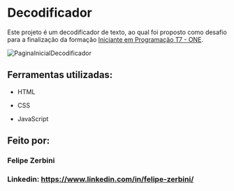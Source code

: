 # Decodificador

Este projeto é um decodificador de texto, ao qual foi proposto como desafio para a finalização da formação [Iniciante em Programação T7 - ONE](https://cursos.alura.com.br/degree/certificate/fe69dd2f-78e7-4ef5-ab26-47efdb80fd95?lang).


![PaginaInicialDecodificador](https://github.com/user-attachments/assets/6000a0cb-e87a-44ee-b3fd-49f19d1690ce)

## Ferramentas utilizadas:

* HTML

* CSS
  
* JavaScript

## Feito por:

### Felipe Zerbini

### Linkedin: https://www.linkedin.com/in/felipe-zerbini/
